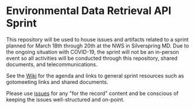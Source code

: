 # Environmental Data Retrieval API Sprint

This repository will be used to house issues and artifacts related to a sprint planned for March 18th through 20th at the NWS in Silverspring MD. Due to the ongoing situation with COVID-19, the sprint will not be an in-person event so all activities will be conducted through this repository, shared documents, and telecommunications. 

See the [Wiki](https://github.com/opengeospatial/EDR-API-Sprint/wiki) for the agenda and links to general sprint resources such as gotomeeting links and shared documents.

Please use [issues](https://github.com/opengeospatial/EDR-API-Sprint/issues) for any "for the record" content and be conscious of keeping the issues well-structured and on-point.